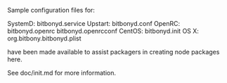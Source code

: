 Sample configuration files for:

SystemD: bitbonyd.service
Upstart: bitbonyd.conf
OpenRC:  bitbonyd.openrc
         bitbonyd.openrcconf
CentOS:  bitbonyd.init
OS X:    org.bitbony.bitbonyd.plist

have been made available to assist packagers in creating node packages here.

See doc/init.md for more information.
